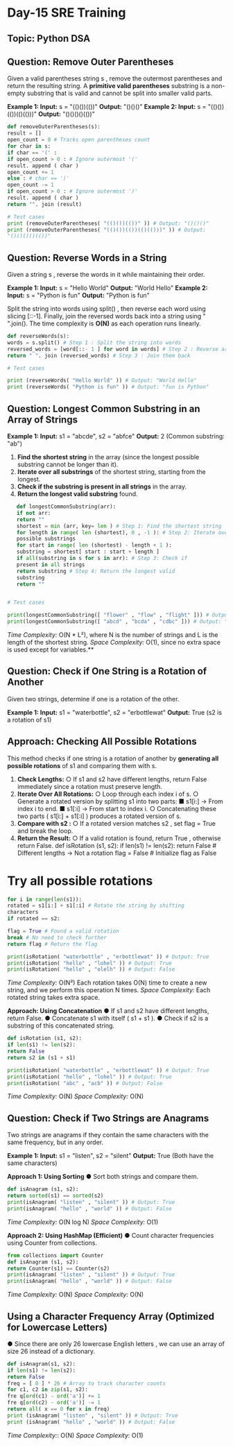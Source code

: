 # Day-15 SRE Training

## Topic: Python DSA

## Question: Remove Outer Parentheses

Given a valid parentheses string s , remove the outermost parentheses and return the resulting
string.
A **primitive valid parentheses** substring is a non-empty substring that is valid and cannot be
split into smaller valid parts.

**Example 1:
Input:**
s = "(()())(())"
**Output:**
"()()()"
**Example 2:
Input:**
s = "(()())(())(()(()))"
**Output:**
"()()()()(())"

```python
def removeOuterParentheses(s):
result = []
open_count = 0 # Tracks open parentheses count
for char in s:
if char == '(' :
if open_count > 0 : # Ignore outermost '('
result. append ( char )
open_count += 1
else : # char == ')'
open_count -= 1
if open_count > 0 : # Ignore outermost ')'
result. append ( char )
return "". join (result)

# Test cases
print (removeOuterParentheses( "(()())(())" )) # Output: "()()()"
print (removeOuterParentheses( "(()())(())(()(()))" )) # Output:
"()()()()(())"
```


## Question: Reverse Words in a String

Given a string s , reverse the words in it while maintaining their order.

**Example 1:
Input:**
s = "Hello World"
**Output:**
"World Hello"
**Example 2:
Input:**
s = "Python is fun"
**Output:**
"Python is fun"

Split the string into words using split() , then reverse each word using slicing [::-1].
Finally, join the reversed words back into a string using " ".join(). The time complexity is
**O(N)** as each operation runs linearly.
```python
def reverseWords(s):
words = s.split() # Step 1 : Split the string into words
reversed_words = [word[::- 1 ] for word in words] # Step 2 : Reverse array
return " ". join (reversed_words) # Step 3 : Join them back

# Test cases

print (reverseWords( "Hello World" )) # Output: "World Hello"
print (reverseWords( "Python is fun" )) # Output: "fun is Python"
```

## Question: Longest Common Substring in an Array of Strings


**Example 1:
Input:**
s1 = "abcde", s2 = "abfce"
**Output:**
2 (Common substring: "ab")


1. **Find the shortest string** in the array (since the longest possible substring cannot be
   longer than it).
2. **Iterate over all substrings** of the shortest string, starting from the longest.
3. **Check if the substring is present in all strings** in the array.
4. **Return the longest valid substring** found.
```python
   def longestCommonSubstring(arr):
   if not arr:
   return ""
   shortest = min (arr, key= len ) # Step 1: Find the shortest string
   for length in range( len (shortest), 0 , -1 ): # Step 2: Iterate over
   possible substrings
   for start in range( len (shortest) - length + 1 ):
   substring = shortest[ start : start + length ]
   if all(substring in s for s in arr): # Step 3: Check if
   present in all strings
   return substring # Step 4: Return the longest valid
   substring
   return ""


# Test cases

print(longestCommonSubstring([ "flower" , "flow" , "flight" ])) # Output: "fl"
print(longestCommonSubstring([ "abcd" , "bcda" , "cdbc" ])) # Output: "bcd"
```
*Time Complexity:* O(N \* L²), where N is the number of strings and L is the length of the
shortest string.
*Space Complexity:* O(1), since no extra space is used except for variables.**

## Question: Check if One String is a Rotation of Another

Given two strings, determine if one is a rotation of the other.

**Example 1:
Input:**
s1 = "waterbottle", s2 = "erbottlewat"
**Output:**
True (s2 is a rotation of s1)


## Approach: Checking All Possible Rotations

This method checks if one string is a rotation of another by **generating all possible rotations**
of s1 and comparing them with s.

1. **Check Lengths:**
   ○ If s1 and s2 have different lengths, return False immediately since a rotation
   must preserve length.
2. **Iterate Over All Rotations:**
   ○ Loop through each index i of s.
   ○ Generate a rotated version by splitting s1 into two parts:
   ■ s1[i:] → From index i to end.
   ■ s1[:i] → From start to index i.
   ○ Concatenating these two parts ( s1[i:] + s1[:i] ) produces a rotated version
   of s.
3. **Compare with s2 :**
   ○ If a rotated version matches s2 , set flag = True and break the loop.
4. **Return the Result:**
   ○ If a valid rotation is found, return True , otherwise return False.
   def isRotation (s1, s2):
   if len(s1) != len(s2):
   return False # Different lengths → Not a rotation
   flag = False # Initialize flag as False

# Try all possible rotations

```python
for i in range(len(s1)):
rotated = s1[i:] + s1[:i] # Rotate the string by shifting
characters
if rotated == s2:

flag = True # Found a valid rotation
break # No need to check further
return flag # Return the flag

print(isRotation( "waterbottle" , "erbottlewat" )) # Output: True
print(isRotation( "hello" , "lohel" )) # Output: True
print(isRotation( "hello" , "olelh" )) # Output: False
```
*Time Complexity:* O(N²)
 Each rotation takes O(N) time to create a new string, and we perform this operation N
times.
*Space Complexity:*
 Each rotated string takes extra space.

**Approach: Using Concatenation**
● If s1 and s2 have different lengths, return False.
● Concatenate s1 with itself ( s1 + s1 ).
● Check if s2 is a substring of this concatenated string.

```python
def isRotation (s1, s2):
if len(s1) != len(s2):
return False
return s2 in (s1 + s1)

print(isRotation( "waterbottle" , "erbottlewat" )) # Output: True
print(isRotation( "hello" , "lohel" )) # Output: True
print(isRotation( "abc" , "acb" )) # Output: False
```
*Time Complexity:* O(N)
*Space Complexity:* O(N)

## Question: Check if Two Strings are Anagrams

Two strings are anagrams if they contain the same characters with the same frequency, but in any order.

**Example 1:
Input:**
s1 = "listen", s2 = "silent"
**Output:**
True (Both have the same characters)

**Approach 1: Using Sorting**
● Sort both strings and compare them.

```python
def isAnagram (s1, s2):
return sorted(s1) == sorted(s2)
print(isAnagram( "listen" , "silent" )) # Output: True
print(isAnagram( "hello" , "world" )) # Output: False
```

*Time Complexity:* O(N log N)
*Space Complexity:* O(1)

**Approach 2: Using HashMap (Efficient)**
● Count character frequencies using Counter from collections.

```python
from collections import Counter
def isAnagram (s1, s2):
return Counter(s1) == Counter(s2)
print(isAnagram( "listen" , "silent" )) # Output: True
print(isAnagram( "hello" , "world" )) # Output: False
```
*Time Complexity:* O(N)
*Space Complexity:* O(N)


## Using a Character Frequency Array (Optimized for Lowercase Letters)

● Since there are only 26 lowercase English letters , we can use an array of size 26 instead of a dictionary.

```python
def isAnagram(s1, s2):
if len(s1) != len(s2):
return False
freq = [ 0 ] * 26 # Array to track character counts
for c1, c2 in zip(s1, s2):
fre q[ord(c1) - ord('a')] += 1
fre q[ord(c2) - ord('a')] -= 1
return all( x == 0 for x in freq)
print (isAnagram( "listen" , "silent" )) # Output: True
print (isAnagram( "hello" , "world" )) # Output: False
```

*Time Complexity:*: O(N)
*Space Complexity:* O(1)

